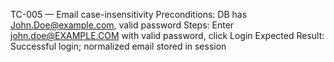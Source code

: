 TC-005 — Email case-insensitivity
Preconditions: DB has John.Doe@example.com, valid password
Steps: Enter john.doe@EXAMPLE.COM with valid password, click Login
Expected Result: Successful login; normalized email stored in session